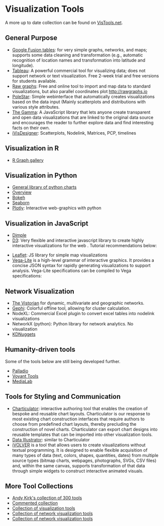 # Visualization Tools

A more up to date collection can be found on [VisTools.net](http://vistools.net).

## General Purpose
* [Google Fusion tables](https://sites.google.com/site/fusiontablestalks/stories): for very simple graphs, networks, and maps; supports some data cleaning and transformation (e.g., automatic recognition of location names and transformation into latitude and longitude).
* [Tableau](https://www.tableau.com:): A powerful commercial tool for visualizing data; does not support network or text visualization. Free 2-week trial and free versions for students available.
* [Raw graphs](http://rawgraphs.io): Free and online tool to import and map data to standard visualizations, but also parallel coordinates plot http://rawgraphs.io
* [PoleStar](https://vega.github.io/polestar): Simple webinterface that automatically creates visualizations based on the data input (Mainly scatterplots and distributions with various style attributes.
* [The Gamma](https://thegamma.net): A JavaScript library that lets anyone create transparent and open data visualizations that are linked to the original data source and encourages the reader to further explore data and find interesting facts on their own. 
* [iVisDesigner](https://donghaoren.org/ivisdesigner/
): Scatterplots, Nodelink, Matrices, PCP, timelines

## Visualization in R
* [R Graph gallery](http://www.r-graph-gallery.com/)

## Visualization in Python
* [General library of python charts](https://python-graph-gallery.com)
* [Overview](https://blog.modeanalytics.com/python-data-visualization-libraries)
* [Bokeh](http://bokeh.pydata.org/en/latest)
* [Seaborn](https://seaborn.pydata.org)
* [Plotly](https://plot.ly/python): Interactive web-graphics with python

## Visualization in JavaScript
* [Dimple](http://dimplejs.org)
* [D3](https://d3js.org): Very flexible and interactive javascript library to create highly interactive visualizations for the web . Tutorial recommendations below:
<!--* https://github.com/benjbach/vishub/wiki/D3-Tutorial
* https://www.lynda.com/D3-js-tutorials/D3-js-Essential-Training-Data-Scientists/504428-2.html-->
* [Leaflet](http://leafletjs.com/): JS library for simple map visualizations
* [Vega-Lite](https://vega.github.io/vega-lite) is a high-level grammar of interactive graphics. It provides a concise JSON syntax for rapidly generating visualizations to support analysis. Vega-Lite specifications can be compiled to Vega specifications: 

## Network Visualization
* [The Vistorian]( http://vistorian.net.) for dynamic, multivariate and geographic networks.
* [Gephi](gephi.org): Colorful offline tool, allowing for cluster calculation.
* NodeXL: Commercial Excel plugin to convert excel tables into nodelink visualizations
* NetworkX (python): Python library for network analytics. No visualization
* [KDNuggets](http://www.kdnuggets.com/2015/06/top-30-social-network-analysis-visualization-tools.html)

## Humanity-driven tools
Some of the tools below are still being developed further.

* [Palladio](http://hdlab.stanford.edu/palladio/)
* [Voyant Tools](http://docs.voyant-tools.org/tools/)
* [MediaLab](http://tools.medialab.sciences-po.fr/)

## Tools for Styling and Communication
* [Charticulator](https://charticulator.com/index.html): interactive authoring tool that enables the creation of bespoke and reusable chart layouts. Charticulator is our response to most existing chart construction interfaces that require authors to choose from predefined chart layouts, thereby precluding the construction of novel charts. Charticulator can export chart designs into reusable templates that can be imported into other visualization tools.
* [Data Illustrator](http://www.zcliu.org/di
): similar to Charticulator
* [iVOLVER]( https://ivolver.cs.st-andrews.ac.uk/#tryit) is a tool that allows users to create visualizations without textual programming. It is designed to enable flexible acquisition of many types of data (text, colors, shapes, quantities, dates) from multiple source types (bitmap charts, webpages, photographs, SVGs, CSV files) and, within the same canvas, supports transformation of that data through simple widgets to construct interactive animated visuals.

## More Tool Collections
* [Andy Kirk's collection of 300 tools](https://www.visualisingdata.com/resources)
* [Commented collection](https://lisacharlotterost.github.io/datavistools-revisited)
* [Collection of visualization tools](http://tools.medialab.sciences-po.fr/)
* [Collection of network visualization tools](https://www.quora.com/What-software-exists-for-visualizing-and-analyzing-large-networks)
* [Collection of network visualization tools](https://omictools.com/network-visualization-category)


